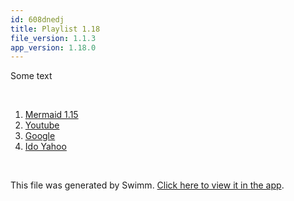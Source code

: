 ```yaml
---
id: 608dnedj
title: Playlist 1.18
file_version: 1.1.3
app_version: 1.18.0
---
```


<!-- Intro - Do not remove this comment -->
Some text

<br/>

<!-- Steps - Do not remove this comment -->
1. [Mermaid 1.15](mermaid-115.3uilhbnn.sw.md)
2. [Youtube](youtube.tf5e24wd.sw.md)
3. [Google](https://google.com)
5. [Ido Yahoo](https://yahoo.com)


<br/>

This file was generated by Swimm. [Click here to view it in the app](http://localhost:5001/repos/Z2l0aHViJTNBJTNBY3NoYXJwLXNoYXVsLXRlc3QlM0ElM0Fzd2ltbWlv/playlists/608dnedj).
